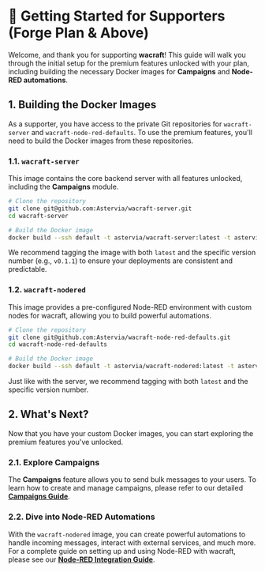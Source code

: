 # 🚀 Getting Started for Supporters (Forge Plan & Above)

Welcome, and thank you for supporting **wacraft**\! This guide will walk you through the initial setup for the premium features unlocked with your plan, including building the necessary Docker images for **Campaigns** and **Node-RED automations**.

## 1\. Building the Docker Images

As a supporter, you have access to the private Git repositories for `wacraft-server` and `wacraft-node-red-defaults`. To use the premium features, you'll need to build the Docker images from these repositories.

### 1.1. `wacraft-server`

This image contains the core backend server with all features unlocked, including the **Campaigns** module.

```bash
# Clone the repository
git clone git@github.com:Astervia/wacraft-server.git
cd wacraft-server

# Build the Docker image
docker build --ssh default -t astervia/wacraft-server:latest -t astervia/wacraft-server:v0.1.1 .
```

We recommend tagging the image with both `latest` and the specific version number (e.g., `v0.1.1`) to ensure your deployments are consistent and predictable.

### 1.2. `wacraft-nodered`

This image provides a pre-configured Node-RED environment with custom nodes for wacraft, allowing you to build powerful automations.

```bash
# Clone the repository
git clone git@github.com:Astervia/wacraft-node-red-defaults.git
cd wacraft-node-red-defaults

# Build the Docker image
docker build --ssh default -t astervia/wacraft-nodered:latest -t astervia/wacraft-nodered:v0.1.1 .
```

Just like with the server, we recommend tagging with both `latest` and the specific version number.

## 2\. What's Next?

Now that you have your custom Docker images, you can start exploring the premium features you've unlocked.

### 2.1. Explore Campaigns

The **Campaigns** feature allows you to send bulk messages to your users. To learn how to create and manage campaigns, please refer to our detailed **[Campaigns Guide](../guide/campaigns.md)**.

### 2.2. Dive into Node-RED Automations

With the `wacraft-nodered` image, you can create powerful automations to handle incoming messages, interact with external services, and much more. For a complete guide on setting up and using Node-RED with wacraft, please see our **[Node-RED Integration Guide](./node-red.md)**.
